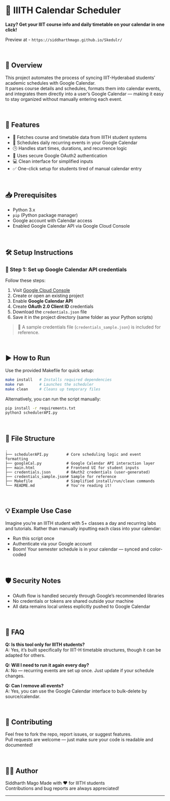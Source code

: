 # 📅 IIITH Calendar Scheduler  
**Lazy? Get your IIIT course info and daily timetable on your calendar in one click!**

Preview at - ```https://siddharthmago.github.io/Skedulr/```

<br>

## 🚀 Overview  
This project automates the process of syncing IIIT-Hyderabad students’ academic schedules with Google Calendar.  
It parses course details and schedules, formats them into calendar events, and integrates them directly into a user’s Google Calendar — making it easy to stay organized without manually entering each event.

<br>

## 🔧 Features

- 📘 Fetches course and timetable data from IIITH student systems  
- 📅 Schedules daily recurring events in your Google Calendar  
- 🕒 Handles start times, durations, and recurrence logic  
- 🔐 Uses secure Google OAuth2 authentication  
- 💻 Clean interface for simplified inputs  
- ✅ One-click setup for students tired of manual calendar entry

<br>

## 📥 Prerequisites

- Python 3.x  
- `pip` (Python package manager)  
- Google account with Calendar access  
- Enabled Google Calendar API via Google Cloud Console

<br>

## 🛠️ Setup Instructions

### 🔐 Step 1: Set up Google Calendar API credentials

Follow these steps:

1. Visit [Google Cloud Console](https://console.cloud.google.com/)  
2. Create or open an existing project  
3. Enable **Google Calendar API**  
4. Create **OAuth 2.0 Client ID** credentials  
5. Download the `credentials.json` file  
6. Save it in the project directory (same folder as your Python scripts)

> 📝 A sample credentials file (`credentials_sample.json`) is included for reference.

<br>

## ▶️ How to Run

Use the provided Makefile for quick setup:

```bash
make install   # Installs required dependencies
make run       # Launches the scheduler
make clean     # Cleans up temporary files
```

Alternatively, you can run the script manually:

```bash
pip install -r requirements.txt
python3 schedulerAPI.py
```

<br>

## 📂 File Structure

```
.
├── schedulerAPI.py        # Core scheduling logic and event formatting
├── googleCal.py           # Google Calendar API interaction layer
├── main.html              # Frontend UI for student inputs
├── credentials.json       # OAuth2 credentials (user-generated)
├── credentials_sample.json# Sample for reference
├── Makefile               # Simplified install/run/clean commands
└── README.md              # You're reading it!
```

<br>

## 💡 Example Use Case

Imagine you’re an IIITH student with 5+ classes a day and recurring labs and tutorials. Rather than manually inputting each class into your calendar:

- Run this script once  
- Authenticate via your Google account  
- Boom! Your semester schedule is in your calendar — synced and color-coded

<br>

## 🛡️ Security Notes

- OAuth flow is handled securely through Google’s recommended libraries  
- No credentials or tokens are shared outside your machine  
- All data remains local unless explicitly pushed to Google Calendar

<br>

## 🙋 FAQ

**Q: Is this tool only for IIITH students?**  
A: Yes, it’s built specifically for IIIT-H timetable structures, though it can be adapted for others.

**Q: Will I need to run it again every day?**  
A: No — recurring events are set up once. Just update if your schedule changes.

**Q: Can I remove all events?**  
A: Yes, you can use the Google Calendar interface to bulk-delete by source/calendar.

<br>

## 🤝 Contributing

Feel free to fork the repo, report issues, or suggest features.  
Pull requests are welcome — just make sure your code is readable and documented!

<br>

## 👨‍💻 Author

Siddharth Mago
Made with ❤️ for IIITH students  
Contributions and bug reports are always appreciated!

---